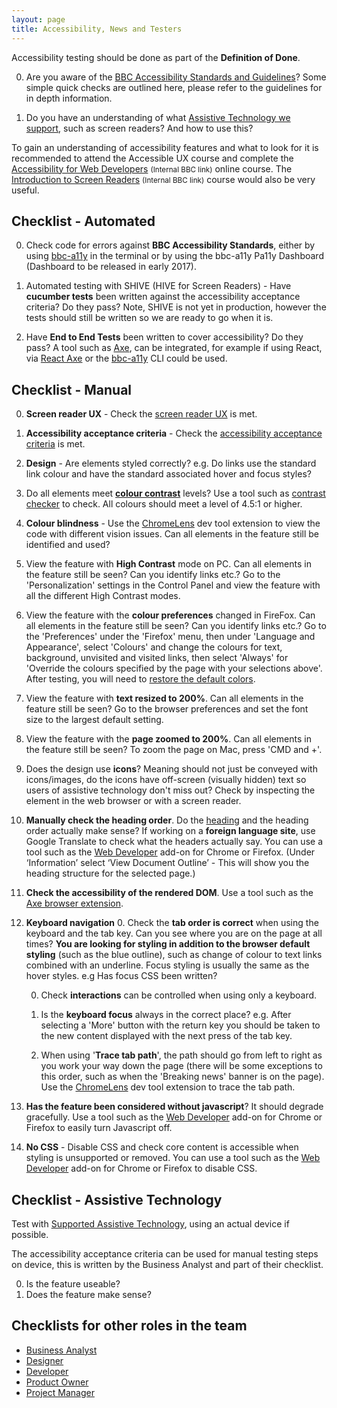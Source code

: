 ```yaml
---
layout: page
title: Accessibility, News and Testers
---
```

Accessibility testing should be done as part of the **Definition of Done**.

0. Are you aware of the [BBC Accessibility Standards and Guidelines](https://www.bbc.co.uk/accessibility/forproducts/guides/mobile/)? Some simple quick checks are outlined here, please refer to the guidelines for in depth information.

0. Do you have an understanding of what [Assistive Technology we support](accessibility-and-supported-assistive-technology), such as screen readers? And how to use this?

To gain an understanding of accessibility features and what to look for it is recommended to attend the Accessible UX course and complete the [Accessibility for Web Developers](http://www.bbc.co.uk/academy/beta/course/COU-12887) <small>(Internal BBC link)</small> online course. The [Introduction to Screen Readers](http://www.bbc.co.uk/academy/beta/course/COU-50344015) <small>(Internal BBC link)</small> course would also be very useful.

## Checklist - Automated

0. Check code for errors against **BBC Accessibility Standards**, either by using [bbc-a11y](https://github.com/bbc/bbc-a11y) in the terminal or by using the bbc-a11y Pa11y Dashboard (Dashboard to be released in early 2017).

0. Automated testing with SHIVE (HIVE for Screen Readers) - Have **cucumber tests** been written against the accessibility acceptance criteria? Do they pass? Note, SHIVE is not yet in production, however the tests should still be written so we are ready to go when it is.

0. Have **End to End Tests** been written to cover accessibility? Do they pass? A tool such as [Axe](https://www.deque.com/products/axe/), can be integrated, for example if using React, via [React Axe](https://github.com/dylanb/react-axe) or the [bbc-a11y](https://github.com/bbc/bbc-a11y) CLI could be used.

## Checklist - Manual

0. **Screen reader UX** - Check the [screen reader UX](https://bbc.github.io/accessibility-news-and-you/guides/screen-reader-ux.html) is met.

0. **Accessibility acceptance criteria** - Check the [accessibility acceptance criteria](https://bbc.github.io/accessibility-news-and-you/guides/accessibility-acceptance-criteria.html) is met.

0. **Design** - Are elements styled correctly? e.g. Do links use the standard link colour and have the standard associated hover and focus styles?

0. Do all elements meet [**colour contrast**](https://www.bbc.co.uk/accessibility/forproducts/guides/mobile/colour-contrast) levels? Use a tool such as [contrast checker](http://webaim.org/resources/contrastchecker/) to check. All colours should meet a level of 4.5:1 or higher.

0. **Colour blindness** - Use the [ChromeLens](http://chromelens.xyz/) dev tool extension to view the code with different vision issues. Can all elements in the feature still be identified and used?

0. View the feature with **High Contrast** mode on PC. Can all elements in the feature still be seen? Can you identify links etc.? Go to the 'Personalization' settings in the Control Panel and view the feature with all the different High Contrast modes.

0. View the feature with the **colour preferences** changed in FireFox. Can all elements in the feature still be seen? Can you identify links etc.? Go to the 'Preferences' under the 'Firefox' menu, then under 'Language and Appearance', select 'Colours' and change the colours for text, background, unvisited and visited links, then select 'Always' for 'Override the colours specified by the page with your selections above'. After testing, you will need to [restore the default colors](https://support.mozilla.org/en-US/kb/change-fonts-and-colors-websites-use). 

0. View the feature with **text resized to 200%**. Can all elements in the feature still be seen? Go to the browser preferences and set the font size to the largest default setting.

0. View the feature with the **page zoomed to 200%**. Can all elements in the feature still be seen? To zoom the page on Mac, press 'CMD and +'.

0. Does the design use **icons**? Meaning should not just be conveyed with icons/images, do the icons have off-screen (visually hidden) text so users of assistive technology don't miss out? Check by inspecting the element in the web browser or with a screen reader.

0. **Manually check the heading order**. Do the [heading](https://www.bbc.co.uk/accessibility/forproducts/guides/mobile/headings) and the heading order actually make sense? If working on a **foreign language site**, use Google Translate to check what the headers actually say. You can use a tool such as the [Web Developer](https://chrome.google.com/webstore/detail/web-developer/bfbameneiokkgbdmiekhjnmfkcnldhhm) add-on for Chrome or Firefox. (Under ‘Information’ select ‘View Document Outline’ - This will show you the heading structure for the selected page.)

0. **Check the accessibility of the rendered DOM**. Use a tool such as the [Axe browser extension](https://www.deque.com/products/axe/#aXeExtensions).

0. **Keyboard navigation**
    0. Check the **tab order is correct** when using the keyboard and the tab key. Can you see where you are on the page at all times? **You are looking for styling in addition to the browser default styling** (such as the blue outline), such as change of colour to text links combined with an underline. Focus styling is usually the same as the hover styles. e.g Has focus CSS been written?

    0. Check **interactions** can be controlled when using only a keyboard.

    0. Is the **keyboard focus** always in the correct place? e.g. After selecting a 'More' button with the return key you should be taken to the new content displayed with the next press of the tab key.
  
    0. When using '**Trace tab path**', the path should go from left to right as you work your way down the page (there will be some exceptions to this order, such as when the 'Breaking news' banner is on the page). Use the [ChromeLens](http://chromelens.xyz/) dev tool extension to trace the tab path.

0. **Has the feature been considered without javascript**? It should degrade gracefully. Use a tool such as the [Web Developer](https://chrome.google.com/webstore/detail/web-developer/bfbameneiokkgbdmiekhjnmfkcnldhhm) add-on for Chrome or Firefox to easily turn Javascript off.

0. **No CSS** - Disable CSS and check core content is accessible when styling is unsupported or removed. You can use a tool such as the [Web Developer](https://chrome.google.com/webstore/detail/web-developer/bfbameneiokkgbdmiekhjnmfkcnldhhm) add-on for Chrome or Firefox to disable CSS.

## Checklist - Assistive Technology

Test with [Supported Assistive Technology](accessibility-and-supported-assistive-technology), using an actual device if possible.

The accessibility acceptance criteria can be used for manual testing steps on device, this is written by the Business Analyst and part of their checklist.

0. Is the feature useable?
0. Does the feature make sense?

## Checklists for other roles in the team

- [Business Analyst](accessibility-news-and-business-analysts)
- [Designer](accessibility-news-and-designers)
- [Developer](accessibility-news-and-developers)
- [Product Owner](accessibility-news-and-product-owners)
- [Project Manager](accessibility-news-and-project-managers)
